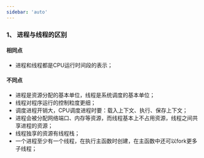 ```yaml
---
sidebar: 'auto'
---
```

### 1、 进程与线程的区别
#### 相同点
+ 进程和线程都是CPU运行时间段的表示；
#### 不同点
+ 进程是资源分配的基本单位，线程是系统调度的基本单位；
+ 线程对程序运行的控制粒度更细；
+ 调度进程开销大，CPU调度进程时要：载入上下文、执行、保存上下文；
+ 进程会被分配网络端口、内存等资源，而线程基本上不占用资源，线程之间共享进程的资源；
+ 线程独享的资源有线程栈；
+ 一个进程至少有一个线程，在执行主函数时创建，在主函数中还可以fork更多子线程；
